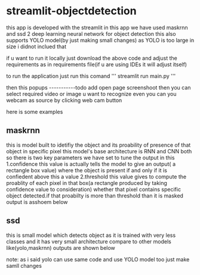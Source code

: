 # streamlit-objectdetection 
this app is developed with the streamlit 
in this app we have used maskrnn and ssd 2 deep learning neural network for object detection
this also supports YOLO model(by just making small changes) as YOLO is too large in size i didnot inclued that

if u want to run it locally just download the above code and adjust the requirements as in requirements file(if u are using IDEs it will adjust itself)

to run the application just run this comand
'''
streamlit run main.py
'''

then this popups
-----------todo add open page screenshoot
then you can select required video or image u want to recognize
even you can you webcam as source by clicking web cam button

here is some examples
## maskrnn
  this is model built to idetifiy the object and its proability of presence of that object in specific pixel
  this model's base architecture is RNN and CNN both 
  so there is two key parameters we have set to tune the output in this
  1.confidence
      this value is actually tells the model to give an output( a rectangle box value)
      where the object is present if and only if it is confiedent above this a value
  2.threshold
       this value gives to compute the proablity of each pixel in that box(a rectangle produced by taking confidence value to consideration)
       whether that pixel contains specific object detected.if that proabilty is more than threshold than it is masked output is asshoem below





## ssd
  this is small model which detects object as it is trained with very less classes and it has very small architecture compare to other models like(yolo,maskrnn)
  outputs are shown below
  
  
  
  
  
  
note: as i said yolo can use same code and use YOLO model too just make samll changes


       
